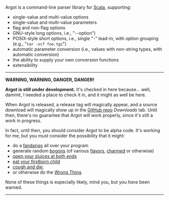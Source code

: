 Argot is a command-line parser library for [Scala][], supporting:

* single-value and multi-value options
* single-value and multi-value parameters
* flag and non-flag options
* GNU-style long options, i.e., "--option")
* POSIX-style short options, i.e., single "-" lead-in, with option
  grouping (e.g., "`tar -xcf foo.tgz`")
* automatic parameter conversion (i.e., values with non-string types,
  with automatic conversion)
* the ability to supply your own conversion functions
* extensibility

---
**WARNING, WARNING, DANGER, DANGER!**

**Argot is still under development.** It's checked in here because... well,
dammit, I needed a place to check it in, and it might as well be here.

When Argot is released, a release tag will magically appear, and a source
download will magically show up in the [GitHub repo][] *Downloads* tab. Until
then, there's no guarantee that Argot will work properly, since it's still
a work in progress.

In fact, until then, you should consider Argot to be alpha code. It's working
for me, but you *must* consider the possibility that it might:

* do a [fandango][] all over your program
* generate random [bogons][] (of various [flavors][], [charmed][] or otherwise)
* [open your sluices at both ends][]
* [eat your firstborn child][]
* [cough and die][];
* or otherwise do the [Wrong Thing][].

None of these things is especially likely, mind you, but you *have* been
warned.

---

[Scala]: http://www.scala-lang.org/
[GitHub repo]: http://github.com/bmc/argot/
[fandango]: http://catb.org/jargon/html/F/fandango-on-core.html
[bogons]: http://catb.org/jargon/html/B/bogon.html
[charmed]: http://en.wikipedia.org/wiki/Charm_quark
[flavors]: http://en.wikipedia.org/wiki/Flavour_(particle_physics)
[open your sluices at both ends]: http://www.phespirit.info/montypython/australian_table_wines.htm
[eat your firstborn child]: http://www.facebook.com/pages/I-will-eat-your-firstborn-child/285767234279
[cough and die]: http://catb.org/jargon/html/C/cough-and-die.html
[Wrong Thing]: http://catb.org/jargon/html/W/Wrong-Thing.html
